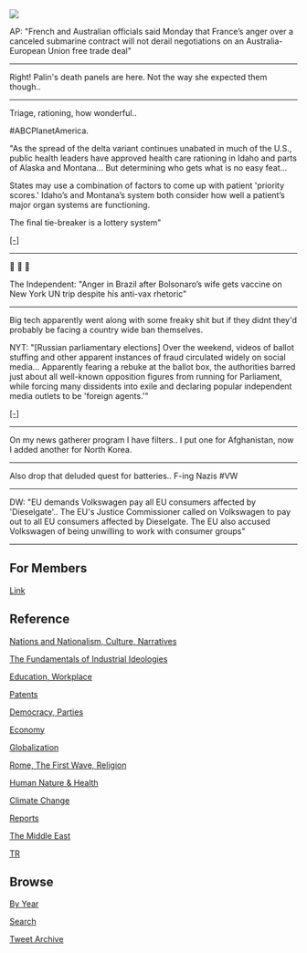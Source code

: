 <img src="https://drive.google.com/uc?export=view&id=1B2wf9R7AMH1d7Vw6e2mucLbIQ5NSjir7"/>


AP: "French and Australian officials said Monday that France’s anger
over a canceled submarine contract will not derail negotiations on an
Australia-European Union free trade deal"

---

Right! Palin's death panels are here. Not the way she expected them
though..

---

Triage, rationing, how wonderful..

\#ABCPlanetAmerica.

"As the spread of the delta variant continues unabated in much of the
U.S., public health leaders have approved health care rationing in
Idaho and parts of Alaska and Montana... But determining who gets what
is no easy feat...

States may use a combination of factors to come up with patient
'priority scores.' Idaho’s and Montana’s system both consider how well
a patient’s major organ systems are functioning.

The final tie-breaker is a lottery system"

[[-]](https://apnews.com/article/business-health-public-health-coronavirus-pandemic-montana-4f68683b175340bf525c45aa133045ba)

---

🤣 🤣 🤣 

The Independent: "Anger in Brazil after Bolsonaro’s wife gets vaccine
on New York UN trip despite his anti-vax rhetoric"

---

Big tech apparently went along with some freaky shit but if they didnt
they'd probably be facing a country wide ban themselves.

NYT: "[Russian parliamentary elections] Over the weekend, videos of
ballot stuffing and other apparent instances of fraud circulated
widely on social media... Apparently fearing a rebuke at the ballot
box, the authorities barred just about all well-known opposition
figures from running for Parliament, while forcing many dissidents
into exile and declaring popular independent media outlets to be
'foreign agents.'"

[[-]](https://www.nytimes.com/2021/09/19/world/europe/russia-election-google.html)

---

On my news gatherer program I have filters.. I put one for
Afghanistan, now I added another for North Korea.

---

Also drop that deluded quest for batteries.. F-ing Nazis \#VW

---

DW: "EU demands Volkswagen pay all EU consumers affected by
'Dieselgate'.. The EU's Justice Commissioner called on Volkswagen to
pay out to all EU consumers affected by Dieselgate. The EU also
accused Volkswagen of being unwilling to work with consumer groups"

---

## For Members

[Link](https://thirdwave-members.herokuapp.com)

## Reference

[Nations and Nationalism, Culture, Narratives](/2013/02/nations-and-nationalism.md)

[The Fundamentals of Industrial Ideologies](/2011/04/fundamentals-of-industrial-ideologies.md)

[Education, Workplace](2017/09/education-workplace.md)

[Patents](/2018/09/patents.md)

[Democracy, Parties](/2016/11/democracy.md)

[Economy](/2018/05/economy.md)

[Globalization](/2018/09/globalization.md)

[Rome, The First Wave, Religion](/2017/12/rome.md)

[Human Nature & Health](/2020/07/human-nature.md)

[Climate Change](/2018/12/climate.md)

[Reports](/2019/05/reports.md)

[The Middle East](/2019/07/middleeast.md)

[TR](../tr)

## Browse

[By Year](years.md)

[Search](search.html)

[Tweet Archive](/tweets/README.md)


